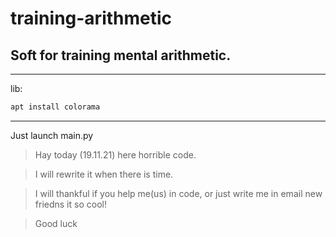 # training-arithmetic

## Soft for training mental arithmetic.
-----

lib:
```sh
apt install colorama
```
-----
Just launch main.py

> Hay today (19.11.21) here horrible code.

> I will rewrite it when there is time.

> I will thankful if you help me(us) in code, or just write me in email new friedns it so cool!

> Good luck

